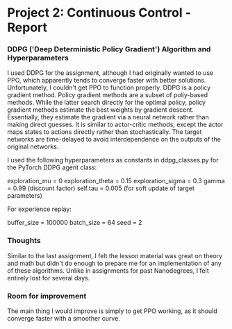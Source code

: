 [//]: # (Image References)

[image1]: https://user-images.githubusercontent.com/10624937/43851024-320ba930-9aff-11e8-8493-ee547c6af349.gif "Trained Agent"

# Project 2: Continuous Control - Report

### DDPG ('Deep Deterministic Policy Gradient') Algorithm and Hyperparameters

I used DDPG for the assignment, although I had originally wanted to use PPO, which apparently tends to converge faster with better solutions. Unfortunately, I couldn't get PPO to function properly. DDPG is a policy gradient method. Policy gradient methods are a subset of poliy-based methods. While the latter search directly for the optimal policy, policy gradient methods estimate the best weights by gradient descent. Essentially, they estimate the gradient via a neural network rather than making direct guesses. It is similar to actor-critic methods, except the actor maps states to actions directly rather than stochastically. The target networks are time-delayed to avoid interdependence on the outputs of the original networks.

I used the following hyperparameters as constants in ddpg_classes.py for the PyTorch DDPG agent class:

exploration_mu = 0
exploration_theta = 0.15
exploration_sigma = 0.3
gamma = 0.99 (discount factor)
self.tau = 0.005 (for soft update of target parameters)

For experience replay:

buffer_size = 100000
batch_size = 64
seed = 2

### Thoughts

Similar to the last assignment, I felt the lesson material was great on theory and math but didn't do enough to prepare me for an implementation of any of these algorithms. Unlike in assignments for past Nanodegrees, I felt entirely lost for several days.

### Room for improvement

The main thing I would improve is simply to get PPO working, as it should converge faster with a smoother curve.
